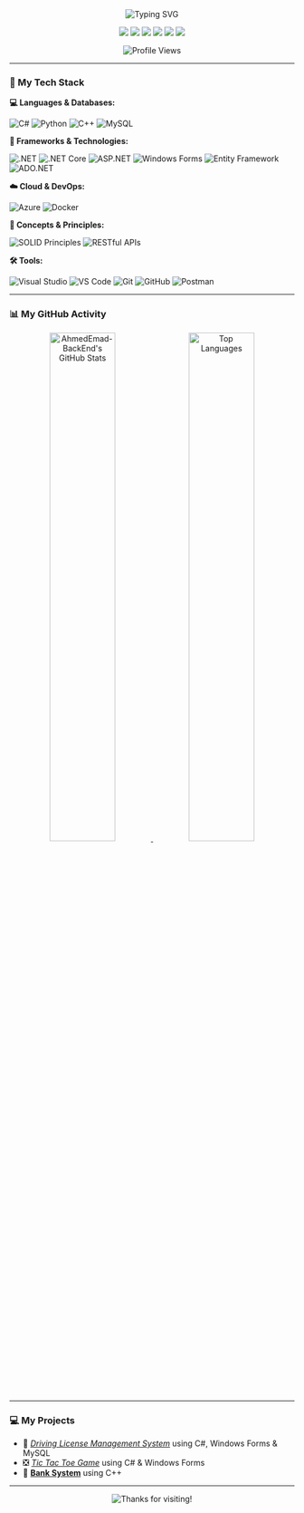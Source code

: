 <div align="center">

  <img src="https://readme-typing-svg.demolab.com?font=Fira+Code&weight=600&size=25&duration=4000&pause=1000&color=36BCF7&center=true&vCenter=true&width=500&lines=Hello,+I'm+Ahmed+Emad;.NET+Backend+Developer" alt="Typing SVG" />

  <p align="center">
    <a href="mailto:ahm20069ed@gmail.com" target="_blank"><img src="https://img.shields.io/badge/Gmail-D14836?style=for-the-badge&logo=gmail&logoColor=white" /></a>
    <a href="https://www.linkedin.com/in/ahmed-emad-ab52b7345?utm_source=share&utm_campaign=share_via&utm_content=profile&utm_medium=android_app" target="_blank"><img src="https://img.shields.io/badge/LinkedIn-0077B5?style=for-the-badge&logo=linkedin&logoColor=white" /></a>
    <a href="https://x.com/EngAhmed152006?t=aXLWuakNi5uAX1CsL5cQMA&s=09" target="_blank"><img src="https://img.shields.io/badge/X-000000?style=for-the-badge&logo=x&logoColor=white" /></a>
    <a href="https://www.facebook.com/share/14N8TyYLdEv/" target="_blank"><img src="https://img.shields.io/badge/Facebook-1877F2?style=for-the-badge&logo=facebook&logoColor=white" /></a>
    <a href="https://www.instagram.com/ahmed1.emad2006?igsh=MXkwMWh1a3pwaHhmcw==" target="_blank"><img src="https://img.shields.io/badge/Instagram-E4405F?style=for-the-badge&logo=instagram&logoColor=white" /></a>
    <a href="https://t.me/Ahmed_Emad152006" target="_blank"><img src="https://img.shields.io/badge/Telegram-2CA5E0?style=for-the-badge&logo=telegram&logoColor=white" /></a>
  </p>
  
  <img src="https://komarev.com/ghpvc/?username=AhmedEmad-BackEnd&style=flat&color=orange&label=PROFILE+VIEWS" alt="Profile Views"/>

</div>

---

### 🚀 My Tech Stack

**💻 Languages & Databases:**
<p>
  <img src="https://img.shields.io/badge/C%23-239120?style=flat&logo=c-sharp&logoColor=white" alt="C#">
  <img src="https://img.shields.io/badge/Python-3776AB?style=flat&logo=python&logoColor=white" alt="Python">
  <img src="https://img.shields.io/badge/C%2B%2B-00599C?style=flat&logo=c%2B%2B&logoColor=white" alt="C++">
  <img src="https://img.shields.io/badge/MySQL-4479A1?style=flat&logo=mysql&logoColor=white" alt="MySQL">
</p>

**🔧 Frameworks & Technologies:**
<p>
  <img src="https://img.shields.io/badge/.NET-512BD4?style=flat&logo=dotnet&logoColor=white" alt=".NET">
  <img src="https://img.shields.io/badge/.NET_Core-512BD4?style=flat&logo=dotnet&logoColor=white" alt=".NET Core">
  <img src="https://img.shields.io/badge/ASP.NET-512BD4?style=flat&logo=dotnet&logoColor=white" alt="ASP.NET">
  <img src="https://img.shields.io/badge/Windows%20Forms-512BD4?style=flat&logo=.net&logoColor=white" alt="Windows Forms">
  <img src="https://img.shields.io/badge/Entity%20Framework-white?style=flat&logo=.net&logoColor=black" alt="Entity Framework">
  <img src="https://img.shields.io/badge/ADO.NET-white?style=flat&logo=.net&logoColor=black" alt="ADO.NET">
</p>

**☁️ Cloud & DevOps:**
<p>
  <img src="https://img.shields.io/badge/Azure-0078D4?style=flat&logo=microsoft-azure&logoColor=white" alt="Azure">
  <img src="https://img.shields.io/badge/Docker-2496ED?style=flat&logo=docker&logoColor=white" alt="Docker">
</p>

**🧠 Concepts & Principles:**
<p>
  <img src="https://img.shields.io/badge/SOLID-Principles-0078D4?style=flat" alt="SOLID Principles">
  <img src="https://img.shields.io/badge/RESTful-APIs-0078D4?style=flat" alt="RESTful APIs">
</p>

**🛠️ Tools:**
<p>
  <img src="https://img.shields.io/badge/Visual%20Studio-5C2D91?style=flat&logo=visual-studio&logoColor=white" alt="Visual Studio">
  <img src="https://img.shields.io/badge/VS%20Code-007ACC?style=flat&logo=visual-studio-code&logoColor=white" alt="VS Code">
  <img src="https://img.shields.io/badge/GIT-E44C30?style=flat&logo=git&logoColor=white" alt="Git">
  <img src="https://img.shields.io/badge/GitHub-181717?style=flat&logo=github&logoColor=white" alt="GitHub">
  <img src="https://img.shields.io/badge/Postman-FF6C37?style=flat&logo=postman&logoColor=white" alt="Postman">
</p>

---

### 📊 My GitHub Activity

<p align="center">
  <a href="https://github.com/AhmedEmad-BackEnd">
    <img src="https://github-readme-stats.vercel.app/api?username=AhmedEmad-BackEnd&show_icons=true&theme=transparent&bg_color=000000&title_color=DAA520&text_color=FFF&icon_color=DAA520&hide_border=true&count_private=true" alt="AhmedEmad-BackEnd's GitHub Stats" width="48%"/>
    <img src="https://github-readme-stats.vercel.app/api/top-langs/?username=AhmedEmad-BackEnd&layout=compact&theme=transparent&bg_color=000000&title_color=DAA520&text_color=FFF&hide_border=true" alt="Top Languages" width="48%"/>
  </a>
</p>

---

### 💻 My Projects

- 🚗 *[Driving License Management System](URL_للمشروع_الأول_هنا)* using C#, Windows Forms & MySQL
- ❎ *[Tic Tac Toe Game](URL_للمشروع_الثاني_هنا)* using C# & Windows Forms
- 🏦 **[Bank System](https://github.com/AhmedEmad-BackEnd/Bank-System-using-CPP)** using C++
---

<div align="center">
  <img src="https://readme-typing-svg.demolab.com?font=Fira+Code&size=20&pause=1000&color=orange&center=true&vCenter=true&width=500&lines=Thanks+for+visiting+my+profile!;Feel+free+to+connect+with+me!" alt="Thanks for visiting!">
</div>
